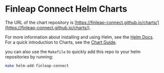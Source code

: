 # Finleap Connect Helm Charts

The URL of the chart repository is [https://finleap-connect.github.io/charts/](https://finleap-connect.github.io/charts/).

For more information about installing and using Helm, see the
[Helm Docs](https://helm.sh/docs/). For a quick introduction to Charts, see the [Chart Guide](https://helm.sh/docs/topics/charts/).

you can also use the `Makefile` to quickly add this repo to your helm repositories by running:

```sh
make helm-add-finleap-connect
```
